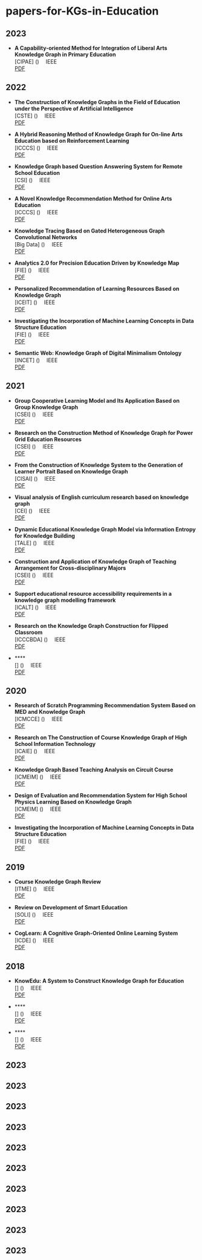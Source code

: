 # papers-for-KGs-in-Education

## 2023

- **A Capability-oriented Method for Integration of Liberal Arts Knowledge Graph in Primary Education**  <br>
[CIPAE] ()  　IEEE  <br> 
[PDF](https://ieeexplore.ieee.org/stamp/stamp.jsp?tp=&arnumber=9610323) <br>

## 2022

- **The Construction of Knowledge Graphs in the Field of Education under the Perspective of Artificial Intelligence**  <br>
[CSTE] ()  　IEEE  <br> 
[PDF](https://ieeexplore.ieee.org/stamp/stamp.jsp?tp=&arnumber=9973122) <br>

- **A Hybrid Reasoning Method of Knowledge Graph for On-line Arts Education based on Reinforcement Learning**  <br>
[ICCCS] ()  　IEEE  <br> 
[PDF](https://ieeexplore.ieee.org/stamp/stamp.jsp?tp=&arnumber=9846799) <br>

- **Knowledge Graph based Question Answering System for Remote School Education**  <br>
[CSI] ()  　IEEE  <br> 
[PDF](https://ieeexplore.ieee.org/stamp/stamp.jsp?tp=&arnumber=9924128) <br>

- **A Novel Knowledge Recommendation Method for Online Arts Education**  <br>
[ICCCS] ()  　IEEE  <br> 
[PDF](https://ieeexplore.ieee.org/stamp/stamp.jsp?tp=&arnumber=9845857) <br>

- **Knowledge Tracing Based on Gated Heterogeneous Graph Convolutional Networks**  <br>
[Big Data] ()  　IEEE  <br> 
[PDF](https://ieeexplore.ieee.org/stamp/stamp.jsp?tp=&arnumber=10020547) <br>

- **Analytics 2.0 for Precision Education Driven by Knowledge Map**  <br>
[FIE] ()  　IEEE  <br> 
[PDF](https://ieeexplore.ieee.org/stamp/stamp.jsp?tp=&arnumber=9962461) <br>

- **Personalized Recommendation of Learning Resources Based on Knowledge Graph**  <br>
[ICEIT] ()  　IEEE  <br> 
[PDF](https://ieeexplore.ieee.org/stamp/stamp.jsp?tp=&arnumber=9690758) <br>

- **Investigating the Incorporation of Machine Learning Concepts in Data Structure Education**  <br>
[FIE] ()  　IEEE  <br> 
[PDF](https://ieeexplore.ieee.org/stamp/stamp.jsp?tp=&arnumber=9274090) <br>

- **Semantic Web: Knowledge Graph of Digital Minimalism Ontology**  <br>
[INCET] ()  　IEEE  <br> 
[PDF](https://ieeexplore.ieee.org/stamp/stamp.jsp?tp=&arnumber=9824657) <br>

## 2021

- **Group Cooperative Learning Model and Its Application Based on Group Knowledge Graph**  <br>
[CSEI] ()  　IEEE  <br> 
[PDF](https://ieeexplore.ieee.org/stamp/stamp.jsp?tp=&arnumber=9477710) <br>

- **Research on the Construction Method of Knowledge Graph for Power Grid Education Resources**  <br>
[CSEI] ()  　IEEE  <br> 
[PDF](https://ieeexplore.ieee.org/stamp/stamp.jsp?tp=&arnumber=9477728) <br>

- **From the Construction of Knowledge System to the Generation of Learner Portrait Based on Knowledge Graph**  <br>
[CISAI] ()  　IEEE  <br> 
[PDF](https://ieeexplore.ieee.org/stamp/stamp.jsp?tp=&arnumber=9719299) <br>

- **Visual analysis of English curriculum research based on knowledge graph**  <br>
[CEI] ()  　IEEE  <br> 
[PDF](https://ieeexplore.ieee.org/stamp/stamp.jsp?tp=&arnumber=9574599) <br>

- **Dynamic Educational Knowledge Graph Model via Information Entropy for Knowledge Building**  <br>
[TALE] ()  　IEEE  <br> 
[PDF](https://ieeexplore.ieee.org/stamp/stamp.jsp?tp=&arnumber=9678627) <br>

- **Construction and Application of Knowledge Graph of Teaching Arrangement for Cross-disciplinary Majors**  <br>
[CSEI] ()  　IEEE  <br> 
[PDF](https://ieeexplore.ieee.org/stamp/stamp.jsp?tp=&arnumber=9477719) <br>

- **Support educational resource accessibility requirements in a knowledge graph modelling framework**  <br>
[ICALT] ()  　IEEE  <br> 
[PDF](https://ieeexplore.ieee.org/stamp/stamp.jsp?tp=&arnumber=9499912) <br>

- **Research on the Knowledge Graph Construction for Flipped Classroom**  <br>
[ICCCBDA] ()  　IEEE  <br> 
[PDF](https://ieeexplore.ieee.org/stamp/stamp.jsp?tp=&arnumber=9442516) <br>

- ****  <br>
[] ()  　IEEE  <br> 
[PDF]( ) <br>

## 2020

- **Research of Scratch Programming Recommendation System Based on MED and Knowledge Graph**  <br>
[ICMCCE] ()  　IEEE  <br> 
[PDF](https://ieeexplore.ieee.org/stamp/stamp.jsp?tp=&arnumber=9421594) <br>

- **Research on The Construction of Course Knowledge Graph of High School Information Technology**  <br>
[ICAIE] ()  　IEEE  <br> 
[PDF](https://ieeexplore.ieee.org/stamp/stamp.jsp?tp=&arnumber=9262571) <br>

- **Knowledge Graph Based Teaching Analysis on Circuit Course**  <br>
[ICMEIM] ()  　IEEE  <br> 
[PDF](https://ieeexplore.ieee.org/stamp/stamp.jsp?tp=&arnumber=9384719) <br>

- **Design of Evaluation and Recommendation System for High School Physics Learning Based on Knowledge Graph**  <br>
[ICMEIM] ()  　IEEE  <br> 
[PDF](https://ieeexplore.ieee.org/stamp/stamp.jsp?tp=&arnumber=9384717) <br>

- **Investigating the Incorporation of Machine Learning Concepts in Data Structure Education**  <br>
[FIE] ()  　IEEE  <br> 
[PDF](https://ieeexplore.ieee.org/stamp/stamp.jsp?tp=&arnumber=9274090) <br>

## 2019

- **Course Knowledge Graph Review**  <br>
[ITME] ()  　IEEE  <br> 
[PDF](https://ieeexplore.ieee.org/stamp/stamp.jsp?tp=&arnumber=8964690) <br>

- **Review on Development of Smart Education**  <br>
[SOLI] ()  　IEEE  <br> 
[PDF](https://ieeexplore.ieee.org/stamp/stamp.jsp?tp=&arnumber=8955052) <br>

- **CogLearn: A Cognitive Graph-Oriented Online Learning System**  <br>
[ICDE] ()  　IEEE  <br> 
[PDF](https://ieeexplore.ieee.org/stamp/stamp.jsp?tp=&arnumber=8731554) <br>

## 2018
- **KnowEdu: A System to Construct Knowledge Graph for Education**  <br>
[] ()  　IEEE  <br> 
[PDF](https://ieeexplore.ieee.org/stamp/stamp.jsp?tp=&arnumber=8362657) <br>

- ****  <br>
[] ()  　IEEE  <br> 
[PDF]( ) <br>

- ****  <br>
[] ()  　IEEE  <br> 
[PDF]( ) <br>
## 2023
## 2023
## 2023
## 2023
## 2023
## 2023
## 2023
## 2023
## 2023
## 2023
